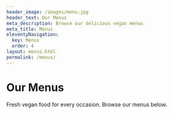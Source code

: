 ```yaml
---
header_image: /images/menu.jpg
header_text: Our Menus
meta_description: Browse our delicious vegan menus
meta_title: Menus
eleventyNavigation:
  key: Menus
  order: 4
layout: menus.html
permalink: /menus/
---
```

# Our Menus

Fresh vegan food for every occasion. Browse our menus below.